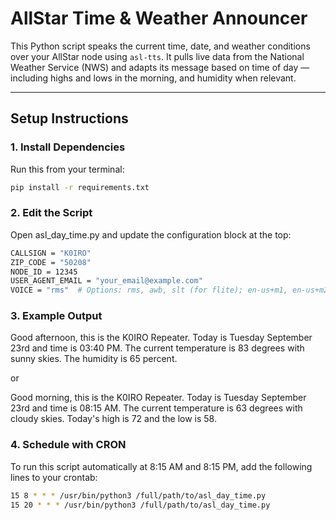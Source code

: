 # AllStar Time & Weather Announcer

This Python script speaks the current time, date, and weather conditions over your AllStar node using `asl-tts`. It pulls live data from the National Weather Service (NWS) and adapts its message based on time of day — including highs and lows in the morning, and humidity when relevant.

---

## Setup Instructions

### 1. Install Dependencies

Run this from your terminal:

```bash
pip install -r requirements.txt

```
### 2. Edit the Script

Open asl_day_time.py and update the configuration block at the top:

```bash
CALLSIGN = "K0IRO"
ZIP_CODE = "50208"
NODE_ID = 12345
USER_AGENT_EMAIL = "your_email@example.com"
VOICE = "rms"  # Options: rms, awb, slt (for flite); en-us+m1, en-us+m2 (for espeak)
```

### 3. Example Output

Good afternoon, this is the K0IRO Repeater. Today is Tuesday September 23rd and time is 03:40 PM. The current temperature is 83 degrees with sunny skies. The humidity is 65 percent.

or

Good morning, this is the K0IRO Repeater. Today is Tuesday September 23rd and time is 08:15 AM. The current temperature is 63 degrees with cloudy skies. Today's high is 72 and the low is 58.


### 4. Schedule with CRON

To run this script automatically at 8:15 AM and 8:15 PM, add the following lines to your crontab:

```bash
15 8 * * * /usr/bin/python3 /full/path/to/asl_day_time.py
15 20 * * * /usr/bin/python3 /full/path/to/asl_day_time.py
```
